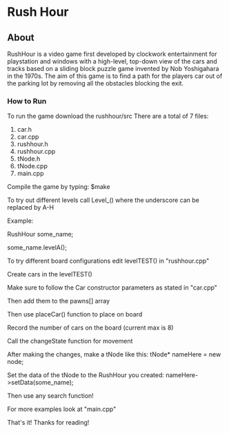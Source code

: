 # Rush Hour

## About

RushHour is a video game first developed by clockwork entertainment for playstation and windows with a high-level, top-down view of the cars and tracks based on a sliding block puzzle game invented by Nob Yoshigahara in the 1970s. The aim of this game is to find a path for the players car out of the parking lot by removing all the obstacles blocking the exit.

### How to Run
To run the game download the  rushhour/src
There are a total of 7 files:
1. car.h
2. car.cpp
3. rushhour.h
4. rushhour.cpp
5. tNode.h
6. tNode.cpp
7. main.cpp

Compile the game by typing: $make

To try out different levels call Level_() where the underscore can be replaced by A-H

Example: 

RushHour some_name;

some_name.levelA();


To try different board configurations edit levelTEST() in "rushhour.cpp"

Create cars in the levelTEST()

Make sure to follow the Car constructor parameters as stated in "car.cpp"

Then add them to the pawns[] array

Then use placeCar() function to place on board

Record the number of cars on the board (current max is 8)

Call the changeState function for movement

After making the changes, make a tNode like this: tNode* nameHere = new node;

Set the data of the tNode to the RushHour you created: nameHere->setData(some_name);

Then use any search function!

For more examples look at "main.cpp"

That's it! Thanks for reading!
